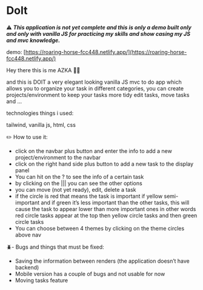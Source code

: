# DoIt

⚠️ ***This application is not yet complete and this is only a demo built only and only with vanilla JS for practicing my skills and show casing my JS and mvc knowledge.***

demo: [https://roaring-horse-fcc448.netlify.app/](https://roaring-horse-fcc448.netlify.app/)

Hey there this is me AZKA 🙋‍♂️

and this is DOIT a very elegant looking vanilla JS mvc to do app which allows you to organize your task in different categories, you can create projects/environment to keep your tasks more tidy edit tasks, move tasks and …

technologies things i used:

 tailwind, vanilla js, html, css

✏️ How to use it:

- click on the navbar plus button and enter the info to add a new project/environment to the navbar
- click on the right hand side plus button to add a new task to the display panel
- You can hit on the ? to see the info of a certain task
- by clicking on the ||| you can see the other options
- you can move (not yet ready), edit, delete a task
- if the circle is red that means the task is important if yellow semi-important and if green it’s less important than the other tasks, this will cause the task to appear lower than more important ones in other words red circle tasks appear at the top then yellow circle tasks and then green circle tasks
- You can choose between 4 themes by clicking on the theme circles above nav

🪲- Bugs and things that must be fixed:

- Saving the information between renders (the application doesn’t have backend)
- Mobile version has a couple of bugs and not usable for now
- Moving tasks feature
